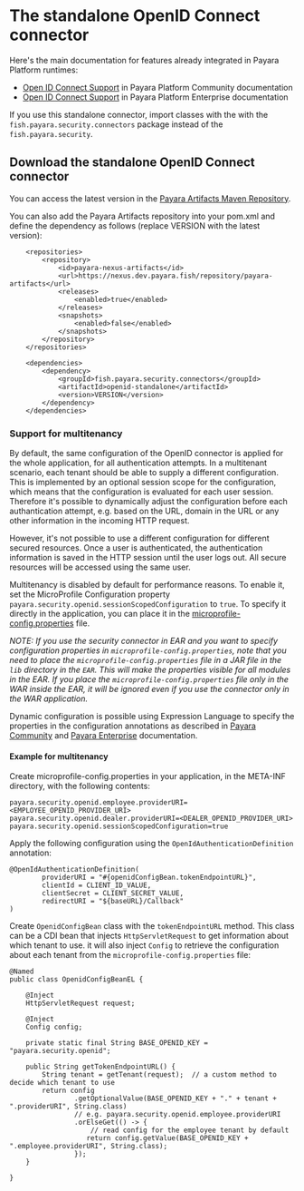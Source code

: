 # The standalone OpenID Connect connector

Here's the main documentation for features already integrated in Payara Platform runtimes:

* [Open ID Connect Support](https://docs.payara.fish/community/docs/documentation/payara-server/public-api/openid-connect-support.html) in Payara Platform Community documentation
* [Open ID Connect Support](https://docs.payara.fish/enterprise/docs/documentation/payara-server/public-api/openid-connect-support.html) in Payara Platform Enterprise documentation

If you use this standalone connector, import classes with the with the `fish.payara.security.connectors` package instead of the `fish.payara.security`.

## Download the standalone OpenID Connect connector

You can access the latest version in the [Payara Artifacts Maven Repository](https://nexus.dev.payara.fish/service/rest/repository/browse/payara-artifacts/fish/payara/security/connectors/openid-standalone/). 

You can also add the Payara Artifacts repository into your pom.xml and define the dependency as follows (replace VERSION with the latest version):

```
    <repositories>
        <repository>
            <id>payara-nexus-artifacts</id>
            <url>https://nexus.dev.payara.fish/repository/payara-artifacts</url>
            <releases>
                <enabled>true</enabled>
            </releases>
            <snapshots>
                <enabled>false</enabled>
            </snapshots>
        </repository>
    </repositories>

    <dependencies>
        <dependency>
            <groupId>fish.payara.security.connectors</groupId>
            <artifactId>openid-standalone</artifactId>
            <version>VERSION</version>
        </dependency>        
    </dependencies>
```


### Support for multitenancy

By default, the same configuration of the OpenID connector is applied for the whole application, for all authentication attempts. In a multitenant scenario, each tenant should be able to supply a different configuration. This is implemented by an optional session scope for the configuration, which means that the configuration is evaluated for each user session. Therefore it's possible to dynamically adjust the configuration before each authantication attempt, e.g. based on the URL, domain in the URL or any other information in the incoming HTTP request. 

However, it's not possible to use a different configuration for different secured resources. Once a user is authenticated, the authentication information is saved in the HTTP session until the user logs out. All secure resources will be accessed using the same user.

Multitenancy is disabled by default for performance reasons. To enable it, set the MicroProfile Configuration property `payara.security.openid.sessionScopedConfiguration` to `true`. To specify it directly in the application, you can place it in the [microprofile-config.properties](https://download.eclipse.org/microprofile/microprofile-config-1.4/microprofile-config-spec.html#default_configsources) file.

_NOTE: If you use the security connector in EAR and you want to specify configuration properties in `microprofile-config.properties`, note that you need to place the `microprofile-config.properties` file in a JAR file in the `lib` directory in the `EAR`. This will make the properties visible for all modules in the EAR. If you place the `microprofile-config.properties` file only in the WAR inside the EAR, it will be ignored even if you use the connector only in the WAR application._

Dynamic configuration is possible using Expression Language to specify the properties in the configuration annotations as described in [Payara Community](https://docs.payara.fish/community/docs/documentation/payara-server/public-api/openid-connect-support.html#el-support) and [Payara Enterprise](https://docs.payara.fish/enterprise/docs/documentation/payara-server/public-api/openid-connect-support.html#el-support) documentation.

#### Example for multitenancy

Create microprofile-config.properties in your application, in the META-INF directory, with the following contents:

```
payara.security.openid.employee.providerURI=<EMPLOYEE_OPENID_PROVIDER_URI>
payara.security.openid.dealer.providerURI=<DEALER_OPENID_PROVIDER_URI>
payara.security.openid.sessionScopedConfiguration=true
```

Apply the following configuration using the `OpenIdAuthenticationDefinition` annotation:

```
@OpenIdAuthenticationDefinition(
        providerURI = "#{openidConfigBean.tokenEndpointURL}",
        clientId = CLIENT_ID_VALUE,
        clientSecret = CLIENT_SECRET_VALUE,
        redirectURI = "${baseURL}/Callback"
)
```

Create `OpenidConfigBean` class with the `tokenEndpointURL` method. This class can be a CDI bean that injects `HttpServletRequest` to get information about which tenant to use. it will also inject `Config` to retrieve the configuration about each tenant from the `microprofile-config.properties` file:

```
@Named
public class OpenidConfigBeanEL {
    
    @Inject
    HttpServletRequest request;
    
    @Inject
    Config config;
    
    private static final String BASE_OPENID_KEY = "payara.security.openid";
    
    public String getTokenEndpointURL() {
        String tenant = getTenant(request);  // a custom method to decide which tenant to use
        return config
                .getOptionalValue(BASE_OPENID_KEY + "." + tenant + ".providerURI", String.class)
                // e.g. payara.security.openid.employee.providerURI
                .orElseGet(() -> {
                    // read config for the employee tenant by default
                   return config.getValue(BASE_OPENID_KEY + ".employee.providerURI", String.class);
                });
    }
    
}
